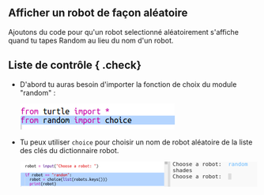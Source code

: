 ## Afficher un robot de façon aléatoire

Ajoutons du code pour qu'un robot selectionné aléatoirement s'affiche quand tu tapes Random au lieu du nom d'un robot.

## Liste de contrôle { .check}

+ D'abord tu auras besoin d'importer la fonction de choix du module "random" :

  ![capture d'écran](images/robotrumps-random.png)

+ Tu peux utiliser `choice` pour choisir un nom de robot aléatoire de la liste des clés du dictionnaire robot.

  ![capture d'écran](images/robotrumps-choice.png)


